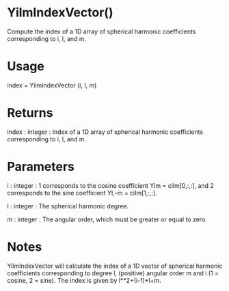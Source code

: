 # YilmIndexVector()

Compute the index of a 1D array of spherical harmonic coefficients
corresponding to i, l, and m.

# Usage

index = YilmIndexVector (i, l, m)

# Returns

index : integer
:   Index of a 1D array of spherical harmonic coefficients corresponding
    to i, l, and m.

# Parameters

i : integer
:   1 corresponds to the cosine coefficient Ylm = cilm[0,:,:], and 2
    corresponds to the sine coefficient Yl,-m = cilm[1,:,:].

l : integer
:   The spherical harmonic degree.

m : integer
:   The angular order, which must be greater or equal to zero.

# Notes

YilmIndexVector will calculate the index of a 1D vector of spherical
harmonic coefficients corresponding to degree l, (positive) angular order
m and i (1 = cosine, 2 = sine). The index is given by l\*\*2+(i-1)\*l+m.

